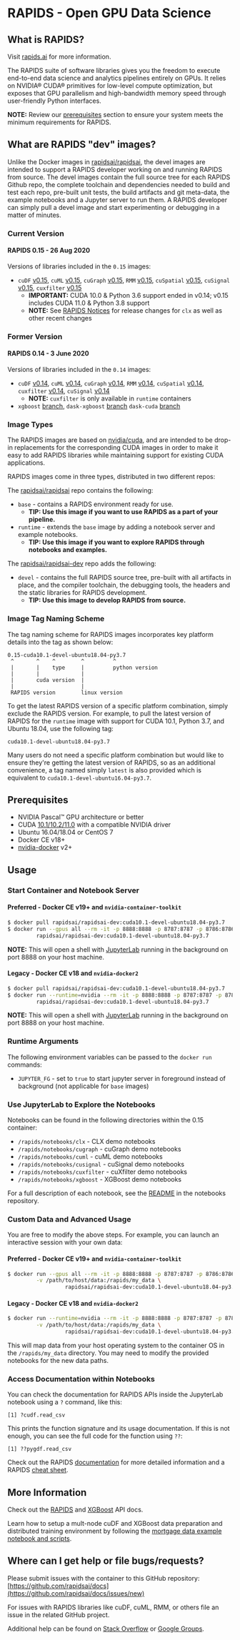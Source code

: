 # RAPIDS - Open GPU Data Science

## What is RAPIDS?

Visit [rapids.ai](http://rapids.ai) for more information.

The RAPIDS suite of software libraries gives you the freedom to execute end-to-end data science and analytics pipelines entirely on GPUs. It relies on NVIDIA® CUDA® primitives for low-level compute optimization, but exposes that GPU parallelism and high-bandwidth memory speed through user-friendly Python interfaces.

**NOTE:** Review our [prerequisites](#prerequisites) section to ensure your system meets the minimum requirements for RAPIDS.

## What are RAPIDS "dev" images?

Unlike the Docker images in [rapidsai/rapidsai](https://hub.docker.com/r/rapidsai/rapidsai), the devel images are intended to support a RAPIDS developer working on and running RAPIDS from source.  The devel images contain the full source tree for each RAPIDS Github repo, the complete toolchain and dependencies needed to build and test each repo, pre-built unit tests, the build artifacts and git meta-data, the example notebooks and a Jupyter server to run them.  A RAPIDS developer can simply pull a devel image and start experimenting or debugging in a matter of minutes.

### Current Version

#### RAPIDS 0.15 - 26 Aug 2020

Versions of libraries included in the `0.15` images:
- `cuDF` [v0.15](https://github.com/rapidsai/cudf/tree/v0.15.0), `cuML` [v0.15](https://github.com/rapidsai/cuml/tree/v0.15.0), `cuGraph` [v0.15](https://github.com/rapidsai/cugraph/tree/v0.15.0), `RMM` [v0.15](https://github.com/rapidsai/RMM/tree/v0.15.0), `cuSpatial` [v0.15](https://github.com/rapidsai/cuspatial/tree/v0.15.0), `cuSignal` [v0.15](https://github.com/rapidsai/cusignal/tree/v0.15.0), `cuxfilter` [v0.15](https://github.com/rapidsai/cuxfilter/tree/v0.15.0)
  - **IMPORTANT:** CUDA 10.0 & Python 3.6 support ended in v0.14; v0.15 includes CUDA 11.0 & Python 3.8 support
  - **NOTE:** See [RAPIDS Notices](https://docs.rapids.ai/notices) for release changes for `clx` as well as other recent changes

### Former Version

#### RAPIDS 0.14 - 3 June 2020

Versions of libraries included in the `0.14` images:
- `cuDF` [v0.14](https://github.com/rapidsai/cudf/tree/v0.14.0), `cuML` [v0.14](https://github.com/rapidsai/cuml/tree/v0.14.0), `cuGraph` [v0.14](https://github.com/rapidsai/cugraph/tree/v0.14.0), `RMM` [v0.14](https://github.com/rapidsai/RMM/tree/v0.14.0), `cuSpatial` [v0.14](https://github.com/rapidsai/cuspatial/tree/v0.14.0), `cuxfilter` [v0.14](https://github.com/rapidsai/cuxfilter/tree/v0.14.0), `cuSignal` [v0.14](https://github.com/rapidsai/cusignal/tree/v0.14.0)
  - **NOTE:** `cuxfilter` is only available in `runtime` containers
- `xgboost` [branch](https://github.com/rapidsai/xgboost/tree/rapids-0.14-release), `dask-xgboost` [branch](https://github.com/rapidsai/dask-xgboost/tree/dask-cudf) `dask-cuda` [branch](https://github.com/rapidsai/dask-cuda/tree/branch-0.14)

### Image Types

The RAPIDS images are based on [nvidia/cuda](https://hub.docker.com/r/nvidia/cuda), and are intended to be drop-in replacements for the corresponding CUDA
images in order to make it easy to add RAPIDS libraries while maintaining support for existing CUDA applications.

RAPIDS images come in three types, distributed in two different repos:

The [rapidsai/rapidsai](https://hub.docker.com/r/rapidsai/rapidsai/tags) repo contains the following:
- `base` - contains a RAPIDS environment ready for use.
  - **TIP: Use this image if you want to use RAPIDS as a part of your pipeline.**
- `runtime` - extends the `base` image by adding a notebook server and example notebooks.
  - **TIP: Use this image if you want to explore RAPIDS through notebooks and examples.**

The [rapidsai/rapidsai-dev](https://hub.docker.com/r/rapidsai/rapidsai-dev/tags) repo adds the following:
- `devel` - contains the full RAPIDS source tree, pre-built with all artifacts in place, and the compiler toolchain, the debugging tools, the headers and the static libraries for RAPIDS development.
  - **TIP: Use this image to develop RAPIDS from source.**

### Image Tag Naming Scheme

The tag naming scheme for RAPIDS images incorporates key platform details into the tag as shown below:
```
0.15-cuda10.1-devel-ubuntu18.04-py3.7
 ^       ^    ^        ^         ^
 |       |    type     |         python version
 |       |             |
 |       cuda version  |
 |                     |
 RAPIDS version        linux version
```

To get the latest RAPIDS version of a specific platform combination, simply exclude the RAPIDS version.  For example, to pull the latest version of RAPIDS for the `runtime` image with support for CUDA 10.1, Python 3.7, and Ubuntu 18.04, use the following tag:
```
cuda10.1-devel-ubuntu18.04-py3.7
```

Many users do not need a specific platform combination but would like to ensure they're getting the latest version of RAPIDS, so as an additional convenience, a tag named simply `latest` is also provided which is equivalent to `cuda10.1-devel-ubuntu16.04-py3.7`.

## Prerequisites

* NVIDIA Pascal™ GPU architecture or better
* CUDA [10.1/10.2/11.0](https://developer.nvidia.com/cuda-downloads) with a compatible NVIDIA driver
* Ubuntu 16.04/18.04 or CentOS 7
* Docker CE v18+
* [nvidia-docker](https://github.com/nvidia/nvidia-docker/wiki/Installation-(version-2.0)) v2+

## Usage

### Start Container and Notebook Server

#### Preferred - Docker CE v19+ and `nvidia-container-toolkit`
```bash
$ docker pull rapidsai/rapidsai-dev:cuda10.1-devel-ubuntu18.04-py3.7
$ docker run --gpus all --rm -it -p 8888:8888 -p 8787:8787 -p 8786:8786 \
         rapidsai/rapidsai-dev:cuda10.1-devel-ubuntu18.04-py3.7
```
**NOTE:** This will open a shell with [JupyterLab](https://jupyterlab.readthedocs.io/en/stable/) running in the background on port 8888 on your host machine.

#### Legacy - Docker CE v18 and `nvidia-docker2`
```bash
$ docker pull rapidsai/rapidsai-dev:cuda10.1-devel-ubuntu18.04-py3.7
$ docker run --runtime=nvidia --rm -it -p 8888:8888 -p 8787:8787 -p 8786:8786 \
         rapidsai/rapidsai-dev:cuda10.1-devel-ubuntu18.04-py3.7
```
**NOTE:** This will open a shell with [JupyterLab](https://jupyterlab.readthedocs.io/en/stable/) running in the background on port 8888 on your host machine.

### Runtime Arguments

The following environment variables can be passed to the `docker run` commands:

- `JUPYTER_FG` - set to `true` to start jupyter server in foreground instead of background (not applicable for `base` images)

### Use JupyterLab to Explore the Notebooks

Notebooks can be found in the following directories within the 0.15 container:

* `/rapids/notebooks/clx` - CLX demo notebooks
* `/rapids/notebooks/cugraph` - cuGraph demo notebooks
* `/rapids/notebooks/cuml` - cuML demo notebooks
* `/rapids/notebooks/cusignal` - cuSignal demo notebooks
* `/rapids/notebooks/cuxfilter` - cuXfilter demo notebooks
* `/rapids/notebooks/xgboost` - XGBoost demo notebooks

For a full description of each notebook, see the [README](https://github.com/rapidsai/notebooks/blob/branch-0.15/README.md) in the notebooks repository.

### Custom Data and Advanced Usage

You are free to modify the above steps. For example, you can launch an interactive session with your own data:

#### Preferred - Docker CE v19+ and `nvidia-container-toolkit`
```bash
$ docker run --gpus all --rm -it -p 8888:8888 -p 8787:8787 -p 8786:8786 \
         -v /path/to/host/data:/rapids/my_data \
                  rapidsai/rapidsai-dev:cuda10.1-devel-ubuntu18.04-py3.7
```

#### Legacy - Docker CE v18 and `nvidia-docker2`
```bash
$ docker run --runtime=nvidia --rm -it -p 8888:8888 -p 8787:8787 -p 8786:8786 \
         -v /path/to/host/data:/rapids/my_data \
                  rapidsai/rapidsai-dev:cuda10.1-devel-ubuntu18.04-py3.7
```
This will map data from your host operating system to the container OS in the `/rapids/my_data` directory. You may need to modify the provided notebooks for the new data paths.

### Access Documentation within Notebooks

You can check the documentation for RAPIDS APIs inside the JupyterLab notebook using a `?` command, like this:
```
[1] ?cudf.read_csv
```
This prints the function signature and its usage documentation. If this is not enough, you can see the full code for the function using `??`:
```
[1] ??pygdf.read_csv
```
Check out the RAPIDS [documentation](http://rapids.ai/start.html) for more detailed information and a RAPIDS [cheat sheet](https://rapids.ai/files/cheatsheet.pdf).

## More Information

Check out the [RAPIDS](https://docs.rapids.ai/api) and [XGBoost](https://xgboost.readthedocs.io/en/latest/) API docs.

Learn how to setup a mult-node cuDF and XGBoost data preparation and distributed training environment by following the [mortgage data example notebook and scripts](https://github.com/rapidsai/notebooks).

## Where can I get help or file bugs/requests?

Please submit issues with the container to this GitHub repository: [https://github.com/rapidsai/docs](https://github.com/rapidsai/docs/issues/new)

For issues with RAPIDS libraries like cuDF, cuML, RMM, or others file an issue in the related GitHub project.

Additional help can be found on [Stack Overflow](https://stackoverflow.com/tags/rapids) or [Google Groups](https://groups.google.com/forum/#!forum/rapidsai).